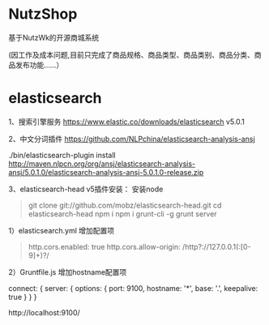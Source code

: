 # NutzShop
基于NutzWk的开源商城系统

(因工作及成本问题,目前只完成了商品规格、商品类型、商品类别、商品分类、商品发布功能……）

# elasticsearch
1、搜索引擎服务  https://www.elastic.co/downloads/elasticsearch    v5.0.1

2、中文分词插件  https://github.com/NLPchina/elasticsearch-analysis-ansj

./bin/elasticsearch-plugin install http://maven.nlpcn.org/org/ansj/elasticsearch-analysis-ansj/5.0.1.0/elasticsearch-analysis-ansj-5.0.1.0-release.zip

3、elasticsearch-head v5插件安装：
安装node
>git clone git://github.com/mobz/elasticsearch-head.git
>cd elasticsearch-head
>npm i
>npm i grunt-cli -g
>grunt server

1）elasticsearch.yml 增加配置项
>http.cors.enabled: true
>http.cors.allow-origin: /http?:\/\/127.0.0.1(:[0-9]+)?/

2）Gruntfile.js 增加hostname配置项

connect: {
			server: {
				options: {
					port: 9100,
					hostname: '*',
					base: '.',
					keepalive: true
				}
			}
		}

http://localhost:9100/
